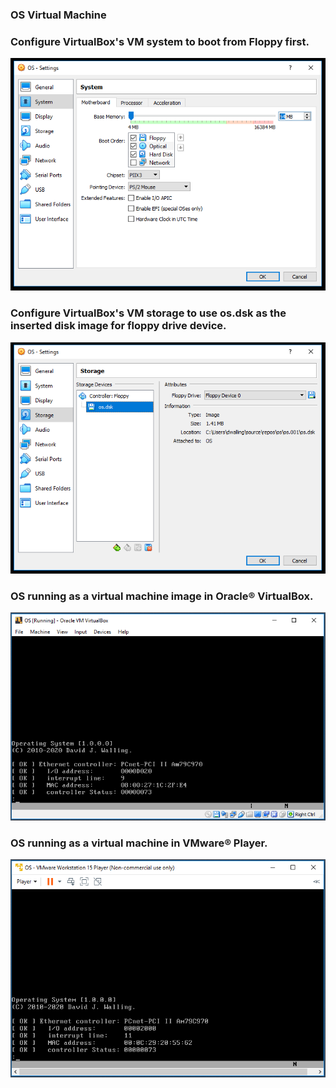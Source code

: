 ### OS Virtual Machine
### Configure VirtualBox's VM system to boot from Floppy first.
<img src="../images/28_VirtualBox1.PNG"/>

### Configure VirtualBox's VM storage to use os.dsk as the inserted disk image for floppy drive device.
<img src="../images/29_VirtualBox2.PNG"/>

### OS running as a virtual machine image in Oracle:registered: VirtualBox.
<img src="../images/30_VirtualBox_boot.PNG"/>

### OS running as a virtual machine in VMware:registered: Player.
<img src="../images/33_VMware_boot.PNG"/>
